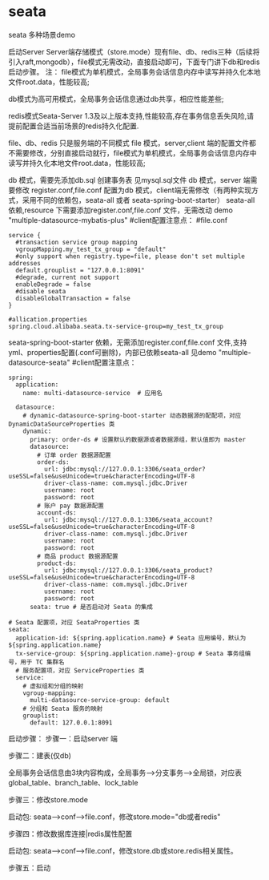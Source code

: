 # seata
seata 多种场景demo

启动Server
Server端存储模式（store.mode）现有file、db、redis三种（后续将引入raft,mongodb），file模式无需改动，直接启动即可，下面专门讲下db和redis启动步骤。
注： file模式为单机模式，全局事务会话信息内存中读写并持久化本地文件root.data，性能较高;

db模式为高可用模式，全局事务会话信息通过db共享，相应性能差些;

redis模式Seata-Server 1.3及以上版本支持,性能较高,存在事务信息丢失风险,请提前配置合适当前场景的redis持久化配置.


file、db、redis 只是服务端的不同模式
file 模式，server,client 端的配置文件都不需要修改，分别直接启动就行，file模式为单机模式，全局事务会话信息内存中读写并持久化本地文件root.data，性能较高;

db 模式，需要先添加db.sql 创建事务表 见mysql.sql文件 
db 模式，server 端需要修改 register.conf,file.conf 配置为db 模式，client端无需修改（有两种实现方式，采用不同的依赖包，seata-all 或者 seata-spring-boot-starter）
seata-all 依赖,resource 下需要添加register.conf,file.conf 文件，无需改动 demo "multiple-datasource-mybatis-plus"
#client配置注意点：
#file.conf
~~~
service {
  #transaction service group mapping
  vgroupMapping.my_test_tx_group = "default"
  #only support when registry.type=file, please don't set multiple addresses
  default.grouplist = "127.0.0.1:8091"
  #degrade, current not support
  enableDegrade = false
  #disable seata
  disableGlobalTransaction = false
}
~~~
~~~
#allication.properties
spring.cloud.alibaba.seata.tx-service-group=my_test_tx_group
~~~

seata-spring-boot-starter 依赖，无需添加register.conf,file.conf 文件,支持yml、properties配置(.conf可删除)，内部已依赖seata-all 见demo "multiple-datasource-seata"
#client配置注意点：
~~~
spring:
  application:
    name: multi-datasource-service  # 应用名

  datasource:
    # dynamic-datasource-spring-boot-starter 动态数据源的配配项，对应 DynamicDataSourceProperties 类
    dynamic:
      primary: order-ds # 设置默认的数据源或者数据源组，默认值即为 master
      datasource:
        # 订单 order 数据源配置
        order-ds:
          url: jdbc:mysql://127.0.0.1:3306/seata_order?useSSL=false&useUnicode=true&characterEncoding=UTF-8
          driver-class-name: com.mysql.jdbc.Driver
          username: root
          password: root
        # 账户 pay 数据源配置
        account-ds:
          url: jdbc:mysql://127.0.0.1:3306/seata_account?useSSL=false&useUnicode=true&characterEncoding=UTF-8
          driver-class-name: com.mysql.jdbc.Driver
          username: root
          password: root
        # 商品 product 数据源配置
        product-ds:
          url: jdbc:mysql://127.0.0.1:3306/seata_product?useSSL=false&useUnicode=true&characterEncoding=UTF-8
          driver-class-name: com.mysql.jdbc.Driver
          username: root
          password: root
      seata: true # 是否启动对 Seata 的集成

# Seata 配置项，对应 SeataProperties 类
seata:
  application-id: ${spring.application.name} # Seata 应用编号，默认为 ${spring.application.name}
  tx-service-group: ${spring.application.name}-group # Seata 事务组编号，用于 TC 集群名
  # 服务配置项，对应 ServiceProperties 类
  service:
    # 虚拟组和分组的映射
    vgroup-mapping:
      multi-datasource-service-group: default
    # 分组和 Seata 服务的映射
    grouplist:
      default: 127.0.0.1:8091
~~~


启动步骤：
步骤一：启动server 端

步骤二：建表(仅db)

全局事务会话信息由3块内容构成，全局事务-->分支事务-->全局锁，对应表global_table、branch_table、lock_table

步骤三：修改store.mode

启动包: seata-->conf-->file.conf，修改store.mode="db或者redis"

步骤四：修改数据库连接|redis属性配置

启动包: seata-->conf-->file.conf，修改store.db或store.redis相关属性。

步骤五：启动
